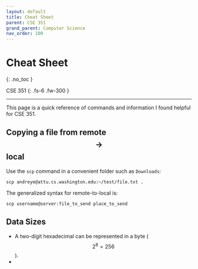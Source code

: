 ```yaml
---
layout: default
title: Cheat Sheet
parent: CSE 351
grand_parent: Computer Science
nav_order: 100
---
```


# Cheat Sheet
{: .no_toc }

CSE 351
{: .fs-6 .fw-300 }

---

This page is a quick reference of commands and information I found helpful for CSE 351.

## Copying a file from remote $$\to$$ local
Use the `scp` command in a convenient folder such as `Downloads`:
```
scp andreye@attu.cs.washington.edu:~/test/file.txt .
```
The generalized syntax for remote-to-local is:
```
scp username@server:file_to_send place_to_send
```

## Data Sizes
- A two-digit hexadecimal can be represented in a byte ($$2^8 = 256$$).
- 
